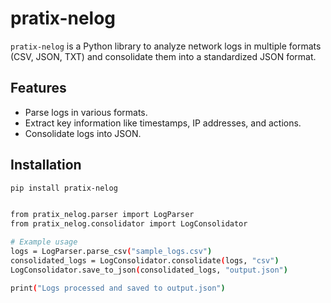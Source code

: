 # pratix-nelog

`pratix-nelog` is a Python library to analyze network logs in multiple formats (CSV, JSON, TXT) and consolidate them into a standardized JSON format.

## Features
- Parse logs in various formats.
- Extract key information like timestamps, IP addresses, and actions.
- Consolidate logs into JSON.

## Installation
```bash
pip install pratix-nelog


from pratix_nelog.parser import LogParser
from pratix_nelog.consolidator import LogConsolidator

# Example usage
logs = LogParser.parse_csv("sample_logs.csv")
consolidated_logs = LogConsolidator.consolidate(logs, "csv")
LogConsolidator.save_to_json(consolidated_logs, "output.json")

print("Logs processed and saved to output.json")